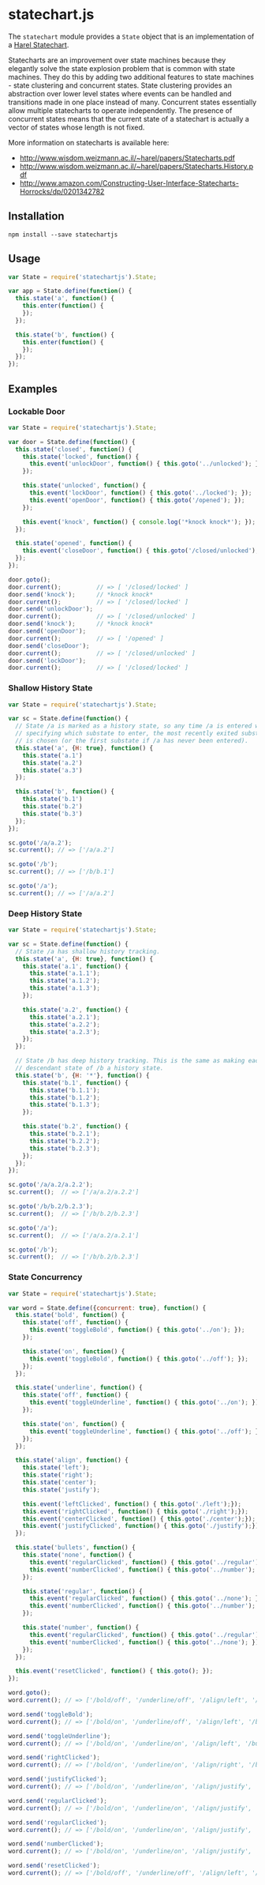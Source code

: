# statechart.js

The `statechart` module provides a `State` object that is an implementation
of a [Harel Statechart](http://en.wikipedia.org/wiki/State_diagram#Harel_statechart).

Statecharts are an improvement over state machines because they elegantly
solve the state explosion problem that is common with state machines. They do
this by adding two additional features to state machines - state clustering
and concurrent states. State clustering provides an abstraction over lower
level states where events can be handled and transitions made in one place
instead of many. Concurrent states essentially allow multiple statecharts to
operate independently. The presence of concurrent states means that the
current state of a statechart is actually a vector of states whose length is
not fixed.

More information on statecharts is available here:

* http://www.wisdom.weizmann.ac.il/~harel/papers/Statecharts.pdf
* http://www.wisdom.weizmann.ac.il/~harel/papers/Statecharts.History.pdf
* http://www.amazon.com/Constructing-User-Interface-Statecharts-Horrocks/dp/0201342782

## Installation

```
npm install --save statechartjs
```

## Usage

```javascript
var State = require('statechartjs').State;

var app = State.define(function() {
  this.state('a', function() {
    this.enter(function() {
    });
  });

  this.state('b', function() {
    this.enter(function() {
    });
  });
});

```

## Examples

### Lockable Door

```javascript
var State = require('statechartjs').State;

var door = State.define(function() {
  this.state('closed', function() {
    this.state('locked', function() {
      this.event('unlockDoor', function() { this.goto('../unlocked'); });
    });

    this.state('unlocked', function() {
      this.event('lockDoor', function() { this.goto('../locked'); });
      this.event('openDoor', function() { this.goto('/opened'); });
    });

    this.event('knock', function() { console.log('*knock knock*'); });
  });

  this.state('opened', function() {
    this.event('closeDoor', function() { this.goto('/closed/unlocked'); });
  });
});

door.goto();
door.current();          // => [ '/closed/locked' ]
door.send('knock');      // *knock knock*
door.current();          // => [ '/closed/locked' ]
door.send('unlockDoor');
door.current();          // => [ '/closed/unlocked' ]
door.send('knock');      // *knock knock*
door.send('openDoor');
door.current();          // => [ '/opened' ]
door.send('closeDoor');
door.current();          // => [ '/closed/unlocked' ]
door.send('lockDoor');
door.current();          // => [ '/closed/locked' ]
```

### Shallow History State

```javascript
var State = require('statechartjs').State;

var sc = State.define(function() {
  // State /a is marked as a history state, so any time /a is entered without
  // specifying which substate to enter, the most recently exited substate of /a
  // is chosen (or the first substate if /a has never been entered).
  this.state('a', {H: true}, function() {
    this.state('a.1')
    this.state('a.2')
    this.state('a.3')
  });

  this.state('b', function() {
    this.state('b.1')
    this.state('b.2')
    this.state('b.3')
  });
});

sc.goto('/a/a.2');
sc.current(); // => ['/a/a.2']

sc.goto('/b');
sc.current(); // => ['/b/b.1']

sc.goto('/a');
sc.current(); // => ['/a/a.2']
```

### Deep History State

```javascript
var State = require('statechartjs').State;

var sc = State.define(function() {
  // State /a has shallow history tracking.
  this.state('a', {H: true}, function() {
    this.state('a.1', function() {
      this.state('a.1.1');
      this.state('a.1.2');
      this.state('a.1.3');
    });

    this.state('a.2', function() {
      this.state('a.2.1');
      this.state('a.2.2');
      this.state('a.2.3');
    });
  });

  // State /b has deep history tracking. This is the same as making each
  // descendant state of /b a history state.
  this.state('b', {H: '*'}, function() {
    this.state('b.1', function() {
      this.state('b.1.1');
      this.state('b.1.2');
      this.state('b.1.3');
    });

    this.state('b.2', function() {
      this.state('b.2.1');
      this.state('b.2.2');
      this.state('b.2.3');
    });
  });
});

sc.goto('/a/a.2/a.2.2');
sc.current();  // => ['/a/a.2/a.2.2']

sc.goto('/b/b.2/b.2.3');
sc.current();  // => ['/b/b.2/b.2.3']

sc.goto('/a');
sc.current();  // => ['/a/a.2/a.2.1']

sc.goto('/b');
sc.current();  // => ['/b/b.2/b.2.3']
```

### State Concurrency

```javascript
var State = require('statechartjs').State;

var word = State.define({concurrent: true}, function() {
  this.state('bold', function() {
    this.state('off', function() {
      this.event('toggleBold', function() { this.goto('../on'); });
    });

    this.state('on', function() {
      this.event('toggleBold', function() { this.goto('../off'); });
    });
  });

  this.state('underline', function() {
    this.state('off', function() {
      this.event('toggleUnderline', function() { this.goto('../on'); });
    });

    this.state('on', function() {
      this.event('toggleUnderline', function() { this.goto('../off'); });
    });
  });

  this.state('align', function() {
    this.state('left');
    this.state('right');
    this.state('center');
    this.state('justify');

    this.event('leftClicked', function() { this.goto('./left');});
    this.event('rightClicked', function() { this.goto('./right');});
    this.event('centerClicked', function() { this.goto('./center');});
    this.event('justifyClicked', function() { this.goto('./justify');});
  });

  this.state('bullets', function() {
    this.state('none', function() {
      this.event('regularClicked', function() { this.goto('../regular'); })
      this.event('numberClicked', function() { this.goto('../number'); })
    });

    this.state('regular', function() {
      this.event('regularClicked', function() { this.goto('../none'); })
      this.event('numberClicked', function() { this.goto('../number'); })
    });

    this.state('number', function() {
      this.event('regularClicked', function() { this.goto('../regular'); })
      this.event('numberClicked', function() { this.goto('../none'); })
    });
  });

  this.event('resetClicked', function() { this.goto(); });
});

word.goto();
word.current(); // => ['/bold/off', '/underline/off', '/align/left', '/bullets/none']

word.send('toggleBold');
word.current(); // => ['/bold/on', '/underline/off', '/align/left', '/bullets/none']

word.send('toggleUnderline');
word.current(); // => ['/bold/on', '/underline/on', '/align/left', '/bullets/none']

word.send('rightClicked');
word.current(); // => ['/bold/on', '/underline/on', '/align/right', '/bullets/none']

word.send('justifyClicked');
word.current(); // => ['/bold/on', '/underline/on', '/align/justify', '/bullets/none']

word.send('regularClicked');
word.current(); // => ['/bold/on', '/underline/on', '/align/justify', '/bullets/regular']

word.send('regularClicked');
word.current(); // => ['/bold/on', '/underline/on', '/align/justify', '/bullets/none']

word.send('numberClicked');
word.current(); // => ['/bold/on', '/underline/on', '/align/justify', '/bullets/number']

word.send('resetClicked');
word.current(); // => ['/bold/off', '/underline/off', '/align/left', '/bullets/none']
```

